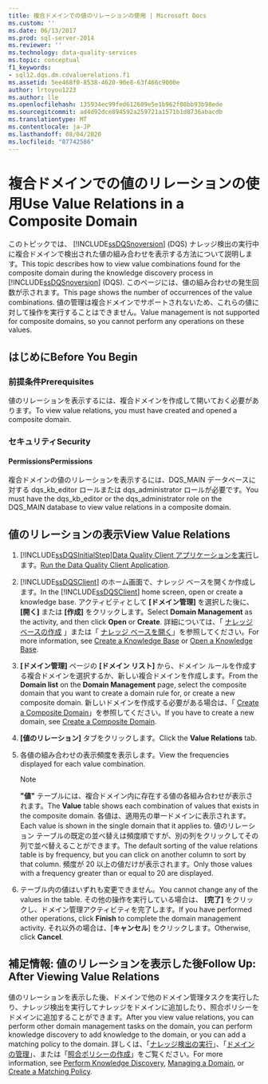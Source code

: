 ```yaml
---
title: 複合ドメインでの値のリレーションの使用 | Microsoft Docs
ms.custom: ''
ms.date: 06/13/2017
ms.prod: sql-server-2014
ms.reviewer: ''
ms.technology: data-quality-services
ms.topic: conceptual
f1_keywords:
- sql12.dqs.dm.cdvaluerelations.f1
ms.assetid: 5ee468f0-8538-4620-90e8-63f466c9000e
author: lrtoyou1223
ms.author: lle
ms.openlocfilehash: 135934ec99fed612609e5e1b962f08bb93b98ede
ms.sourcegitcommit: ad4d92dce894592a259721a1571b1d8736abacdb
ms.translationtype: MT
ms.contentlocale: ja-JP
ms.lasthandoff: 08/04/2020
ms.locfileid: "87742586"
---
```

# <a name="use-value-relations-in-a-composite-domain"></a><span data-ttu-id="46c3f-102">複合ドメインでの値のリレーションの使用</span><span class="sxs-lookup"><span data-stu-id="46c3f-102">Use Value Relations in a Composite Domain</span></span>
  <span data-ttu-id="46c3f-103">このトピックでは、 [!INCLUDE[ssDQSnoversion](../includes/ssdqsnoversion-md.md)] (DQS) ナレッジ検出の実行中に複合ドメインで検出された値の組み合わせを表示する方法について説明します。</span><span class="sxs-lookup"><span data-stu-id="46c3f-103">This topic describes how to view value combinations found for the composite domain during the knowledge discovery process in [!INCLUDE[ssDQSnoversion](../includes/ssdqsnoversion-md.md)] (DQS).</span></span> <span data-ttu-id="46c3f-104">このページには、値の組み合わせの発生回数が示されます。</span><span class="sxs-lookup"><span data-stu-id="46c3f-104">This page shows the number of occurrences of the value combinations.</span></span> <span data-ttu-id="46c3f-105">値の管理は複合ドメインでサポートされないため、これらの値に対して操作を実行することはできません。</span><span class="sxs-lookup"><span data-stu-id="46c3f-105">Value management is not supported for composite domains, so you cannot perform any operations on these values.</span></span>  
  
##  <a name="before-you-begin"></a><a name="BeforeYouBegin"></a> <span data-ttu-id="46c3f-106">はじめに</span><span class="sxs-lookup"><span data-stu-id="46c3f-106">Before You Begin</span></span>  
  
###  <a name="prerequisites"></a><a name="Prerequisites"></a> <span data-ttu-id="46c3f-107">前提条件</span><span class="sxs-lookup"><span data-stu-id="46c3f-107">Prerequisites</span></span>  
 <span data-ttu-id="46c3f-108">値のリレーションを表示するには、複合ドメインを作成して開いておく必要があります。</span><span class="sxs-lookup"><span data-stu-id="46c3f-108">To view value relations, you must have created and opened a composite domain.</span></span>  
  
###  <a name="security"></a><a name="Security"></a> <span data-ttu-id="46c3f-109">セキュリティ</span><span class="sxs-lookup"><span data-stu-id="46c3f-109">Security</span></span>  
  
####  <a name="permissions"></a><a name="Permissions"></a> <span data-ttu-id="46c3f-110">Permissions</span><span class="sxs-lookup"><span data-stu-id="46c3f-110">Permissions</span></span>  
 <span data-ttu-id="46c3f-111">複合ドメインの値のリレーションを表示するには、DQS_MAIN データベースに対する dqs_kb_editor ロールまたは dqs_administrator ロールが必要です。</span><span class="sxs-lookup"><span data-stu-id="46c3f-111">You must have the dqs_kb_editor or the dqs_administrator role on the DQS_MAIN database to view value relations in a composite domain.</span></span>  
  
##  <a name="view-value-relations"></a><a name="Use"></a><span data-ttu-id="46c3f-112">値のリレーションの表示</span><span class="sxs-lookup"><span data-stu-id="46c3f-112">View Value Relations</span></span>  
  
1.  [!INCLUDE[ssDQSInitialStep](../includes/ssdqsinitialstep-md.md)]<span data-ttu-id="46c3f-113">[Data Quality Client アプリケーションを実行](../../2014/data-quality-services/run-the-data-quality-client-application.md)します。</span><span class="sxs-lookup"><span data-stu-id="46c3f-113">[Run the Data Quality Client Application](../../2014/data-quality-services/run-the-data-quality-client-application.md).</span></span>  
  
2.  <span data-ttu-id="46c3f-114">[!INCLUDE[ssDQSClient](../includes/ssdqsclient-md.md)] のホーム画面で、ナレッジ ベースを開くか作成します。</span><span class="sxs-lookup"><span data-stu-id="46c3f-114">In the [!INCLUDE[ssDQSClient](../includes/ssdqsclient-md.md)] home screen, open or create a knowledge base.</span></span> <span data-ttu-id="46c3f-115">アクティビティとして **[ドメイン管理]** を選択した後に、 **[開く]** または **[作成]** をクリックします。</span><span class="sxs-lookup"><span data-stu-id="46c3f-115">Select **Domain Management** as the activity, and then click **Open** or **Create**.</span></span> <span data-ttu-id="46c3f-116">詳細については、「 [ナレッジ ベースの作成](../../2014/data-quality-services/create-a-knowledge-base.md) 」または「 [ナレッジ ベースを開く](../../2014/data-quality-services/open-a-knowledge-base.md)」を参照してください。</span><span class="sxs-lookup"><span data-stu-id="46c3f-116">For more information, see [Create a Knowledge Base](../../2014/data-quality-services/create-a-knowledge-base.md) or [Open a Knowledge Base](../../2014/data-quality-services/open-a-knowledge-base.md).</span></span>  
  
3.  <span data-ttu-id="46c3f-117">**[ドメイン管理]** ページの **[ドメイン リスト]** から、ドメイン ルールを作成する複合ドメインを選択するか、新しい複合ドメインを作成します。</span><span class="sxs-lookup"><span data-stu-id="46c3f-117">From the **Domain list** on the **Domain Management** page, select the composite domain that you want to create a domain rule for, or create a new composite domain.</span></span> <span data-ttu-id="46c3f-118">新しいドメインを作成する必要がある場合は、「 [Create a Composite Domain](../../2014/data-quality-services/create-a-composite-domain.md)」を参照してください。</span><span class="sxs-lookup"><span data-stu-id="46c3f-118">If you have to create a new domain, see [Create a Composite Domain](../../2014/data-quality-services/create-a-composite-domain.md).</span></span>  
  
4.  <span data-ttu-id="46c3f-119">**[値のリレーション]** タブをクリックします。</span><span class="sxs-lookup"><span data-stu-id="46c3f-119">Click the **Value Relations** tab.</span></span>  
  
5.  <span data-ttu-id="46c3f-120">各値の組み合わせの表示頻度を表示します。</span><span class="sxs-lookup"><span data-stu-id="46c3f-120">View the frequencies displayed for each value combination.</span></span>  
  
    > [!NOTE]  
    >  <span data-ttu-id="46c3f-121">**"値"** テーブルには、複合ドメイン内に存在する値の各組み合わせが表示されます。</span><span class="sxs-lookup"><span data-stu-id="46c3f-121">The **Value** table shows each combination of values that exists in the composite domain.</span></span> <span data-ttu-id="46c3f-122">各値は、適用先の単一ドメインに表示されます。</span><span class="sxs-lookup"><span data-stu-id="46c3f-122">Each value is shown in the single domain that it applies to.</span></span> <span data-ttu-id="46c3f-123">値のリレーション テーブルの既定の並べ替えは頻度順ですが、別の列をクリックしてその列で並べ替えることができます。</span><span class="sxs-lookup"><span data-stu-id="46c3f-123">The default sorting of the value relations table is by frequency, but you can click on another column to sort by that column.</span></span> <span data-ttu-id="46c3f-124">頻度が 20 以上の値だけが表示されます。</span><span class="sxs-lookup"><span data-stu-id="46c3f-124">Only those values with a frequency greater than or equal to 20 are displayed.</span></span>  
  
6.  <span data-ttu-id="46c3f-125">テーブル内の値はいずれも変更できません。</span><span class="sxs-lookup"><span data-stu-id="46c3f-125">You cannot change any of the values in the table.</span></span> <span data-ttu-id="46c3f-126">その他の操作を実行している場合は、 **[完了]** をクリックし、ドメイン管理アクティビティを完了します。</span><span class="sxs-lookup"><span data-stu-id="46c3f-126">If you have performed other operations, click **Finish** to complete the domain management activity.</span></span> <span data-ttu-id="46c3f-127">それ以外の場合は、[**キャンセル**] をクリックします。</span><span class="sxs-lookup"><span data-stu-id="46c3f-127">Otherwise, click **Cancel**.</span></span>  
  
##  <a name="follow-up-after-viewing-value-relations"></a><a name="FollowUp"></a><span data-ttu-id="46c3f-128">補足情報: 値のリレーションを表示した後</span><span class="sxs-lookup"><span data-stu-id="46c3f-128">Follow Up: After Viewing Value Relations</span></span>  
 <span data-ttu-id="46c3f-129">値のリレーションを表示した後、ドメインで他のドメイン管理タスクを実行したり、ナレッジ検出を実行してナレッジをドメインに追加したり、照合ポリシーをドメインに追加することができます。</span><span class="sxs-lookup"><span data-stu-id="46c3f-129">After you view value relations, you can perform other domain management tasks on the domain, you can perform knowledge discovery to add knowledge to the domain, or you can add a matching policy to the domain.</span></span> <span data-ttu-id="46c3f-130">詳しくは、「[ナレッジ検出の実行](../../2014/data-quality-services/perform-knowledge-discovery.md)」、「[ドメインの管理](../../2014/data-quality-services/managing-a-domain.md)」、または「[照合ポリシーの作成](../../2014/data-quality-services/create-a-matching-policy.md)」をご覧ください。</span><span class="sxs-lookup"><span data-stu-id="46c3f-130">For more information, see [Perform Knowledge Discovery](../../2014/data-quality-services/perform-knowledge-discovery.md), [Managing a Domain](../../2014/data-quality-services/managing-a-domain.md), or [Create a Matching Policy](../../2014/data-quality-services/create-a-matching-policy.md).</span></span>  
  
  
